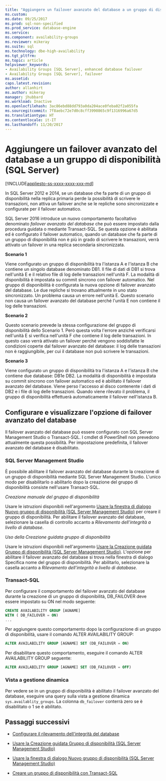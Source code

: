 ```yaml
---
title: "Aggiungere un failover avanzato del database a un gruppo di disponibilità (SQL Server) | Microsoft Docs"
ms.custom: 
ms.date: 09/25/2017
ms.prod: sql-non-specified
ms.prod_service: database-engine
ms.service: 
ms.component: availability-groups
ms.reviewer: mikeray
ms.suite: sql
ms.technology: dbe-high-availability
ms.tgt_pltfrm: 
ms.topic: article
helpviewer_keywords:
- Availability Groups [SQL Server], enhanced database failover
- Availability Groups [SQL Server], failover
ms.assetid: 
caps.latest.revision: 
author: allanhirt
ms.author: mikeray
manager: jhubbard
ms.workload: Inactive
ms.openlocfilehash: 3ac86ebd88dd793a0da204ace0feba02f2a055fa
ms.sourcegitcommit: 7f8aebc72e7d0c8cff3990865c9f1316996a67d5
ms.translationtype: HT
ms.contentlocale: it-IT
ms.lasthandoff: 11/20/2017
---
```

# <a name="add-enhanced-database-failover-to-an-availability-group-sql-server"></a>Aggiungere un failover avanzato del database a un gruppo di disponibilità (SQL Server)
[!INCLUDE[appliesto-ss-xxxx-xxxx-xxx-md](../../../includes/appliesto-ss-xxxx-xxxx-xxx-md.md)]

In SQL Server 2012 e 2014, se un database che fa parte di un gruppo di disponibilità nella replica primaria perde la possibilità di scrivere le transazioni, non attiva un failover anche se le repliche sono sincronizzate e configurate per il failover automatico.

SQL Server 2016 introduce un nuovo comportamento facoltativo denominato *failover avanzato del database* che può essere impostato dalla procedura guidata o mediante Transact-SQL. Se questa opzione è abilitata ed è configurato il failover automatico, quando un database che fa parte di un gruppo di disponibilità non è più in grado di scrivere le transazioni, verrà attivato un failover in una replica secondaria sincronizzata.

**Scenario 1**

Viene configurato un gruppo di disponibilità tra l'istanza A e l'istanza B che contiene un singolo database denominato DB1. Il file di dati di DB1 si trova nell'unità E e il relativo file di log delle transazioni nell'unità F. La modalità di disponibilità è impostata su commit sincrono con failover automatico. Nel gruppo di disponibilità è configurata la nuova opzione di failover avanzato del database. Le due repliche si trovano attualmente in uno stato sincronizzato. Un problema causa un errore nell'unità E. Questo scenario non causa un failover avanzato del database perché l'unità E non contiene il log delle transazioni.  

**Scenario 2**

Questo scenario prevede la stessa configurazione del gruppo di disponibilità dello Scenario 1. Però questa volta l'errore anziché verificarsi nell'unità E si verifica nell'unità F che contiene il log delle transazioni. In questo caso verrà attivato un failover perché vengono soddisfatte le condizioni coperte dal failover avanzato del database: il log delle transazioni non è raggiungibile, per cui il database non può scrivere le transazioni.

**Scenario 3**

Viene configurato un gruppo di disponibilità tra l'istanza A e l'istanza B che contiene due database: DB1e DB2. La modalità di disponibilità è impostata su commit sincrono con failover automatico ed è abilitato il failover avanzato del database. Viene perso l'accesso al disco contenente i dati di DB2 e i file di log delle transazioni. Quando viene rilevato il problema, il gruppo di disponibilità effettuerà automaticamente il failover nell'istanza B.

## <a name="configure-and-viewv-the-enhanced-database-failover-option"></a>Configurare e visualizzare l'opzione di failover avanzato del database

Il failover avanzato del database può essere configurato con SQL Server Management Studio o Transact-SQL. I cmdlet di PowerShell non prevedono attualmente questa possibilità. Per impostazione predefinita, il failover avanzato del database è disabilitato.

### <a name="sql-server-management-studio"></a>SQL Server Management Studio

È possibile abilitare il failover avanzato del database durante la creazione di un gruppo di disponibilità mediante SQL Server Management Studio. L'unico modo per disabilitarlo o abilitarlo dopo la creazione del gruppo di disponibilità consiste nell'usare Transact-SQL.

*Creazione manuale del gruppo di disponibilità*

Usare le istruzioni disponibili nell'argomento [Usare la finestra di dialogo Nuovo gruppo di disponibilità (SQL Server Management Studio)](use-the-new-availability-group-dialog-box-sql-server-management-studio.md) per creare il gruppo di disponibilità. Per abilitare il failover avanzato del database, selezionare la casella di controllo accanto a *Rilevamento dell'integrità a livello di database*.

*Uso della Creazione guidata gruppo di disponibilità*

Usare le istruzioni disponibili nell'argomento [Usare la Creazione guidata Gruppo di disponibilità (SQL Server Management Studio)](use-the-availability-group-wizard-sql-server-management-studio.md). L'opzione per abilitare il failover avanzato del database si trova nella finestra di dialogo Specifica nome del gruppo di disponibilità. Per abilitarlo, selezionare la casella accanto a *Rilevamento dell'integrità a livello di database*.

### <a name="transact-sql"></a>Transact-SQL

Per configurare il comportamento del failover avanzato del database durante la creazione di un gruppo di disponibilità, DB_FAILOVER deve essere impostato su ON nel modo seguente:

```SQL
CREATE AVAILABILITY GROUP [AGNAME]
WITH ( DB_FAILOVER = ON)
...
```
Per aggiungere questo comportamento dopo la configurazione di un gruppo di disponibilità, usare il comando ALTER AVAILABILITY GROUP:
```SQL
ALTER AVAILABILITY GROUP [AGNAME] SET (DB_FAILOVER = ON)
```
Per disabilitare questo comportamento, eseguire il comando ALTER AVAILABILITY GROUP seguente:
```SQL
ALTER AVAILABILITY GROUP [AGNAME] SET (DB_FAILOVER = OFF)
```
### <a name="dynamic-management-view"></a>Vista a gestione dinamica
Per vedere se in un gruppo di disponibilità è abilitato il failover avanzato del database, eseguire una query sulla vista a gestione dinamica `sys.availablity_groups`. La colonna `db_failover` conterrà zero se è disabilitato o 1 se è abilitato. 

## <a name="next-steps"></a>Passaggi successivi 

- [Configurare il rilevamento dell'integrità del database](sql-server-always-on-database-health-detection-failover-option.md)

- [Usare la Creazione guidata Gruppo di disponibilità (SQL Server Management Studio)](use-the-availability-group-wizard-sql-server-management-studio.md)

- [Usare la finestra di dialogo Nuovo gruppo di disponibilità (SQL Server Management Studio)](use-the-new-availability-group-dialog-box-sql-server-management-studio.md)
 
- [Creare un gruppo di disponibilità con Transact-SQL](create-an-availability-group-transact-sql.md)

